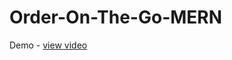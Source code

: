 # Order-On-The-Go-MERN
Demo - <a href="https://drive.google.com/file/d/1x0-524jeFhvco8XhUt-aKftwEmlesjh2/view?usp=sharing">view video</a>
